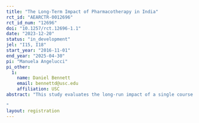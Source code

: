 ```yaml
---
title: "The Long-Term Impact of Pharmacotherapy in India"
rct_id: "AEARCTR-0012696"
rct_id_num: "12696"
doi: "10.1257/rct.12696-1.1"
date: "2023-12-20"
status: "in_development"
jel: "I15, I18"
start_year: "2016-11-01"
end_year: "2025-04-30"
pi: "Manuela Angelucci"
pi_other:
  1:
    name: Daniel Bennett
    email: bennettd@usc.edu
    affiliation: USC
abstract: "This study evaluates the long-run impact of a single course of pharmacotherapy in Karnataka, India.  Angelucci and Bennett (2024) showed that offering pharmacotherapy to depressed adults improved mental health and increased human capital investment in older children. However, the long-term effects of a single course of antidepressants are unknown. We will resurvey the original study participants to evaluate the 7-year impact of this intervention on depression severity, depression awareness and stigma, children's human capital investment, impacts in the household, and possible pathways. 
"
layout: registration
---
```



